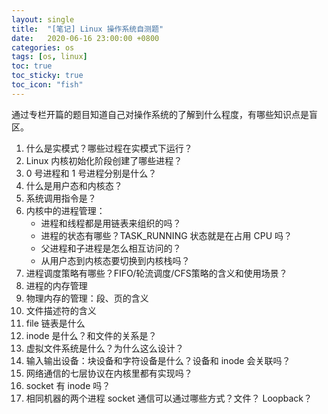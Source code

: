 ```yaml
---
layout: single
title:  "[笔记] Linux 操作系统自测题"
date:   2020-06-16 23:00:00 +0800
categories: os
tags: [os, linux]
toc: true
toc_sticky: true
toc_icon: "fish"
---
```





通过专栏开篇的题目知道自己对操作系统的了解到什么程度，有哪些知识点是盲区。

1. 什么是实模式？哪些过程在实模式下运行？
2. Linux 内核初始化阶段创建了哪些进程？
3. 0 号进程和 1 号进程分别是什么？
4. 什么是用户态和内核态？
5. 系统调用指令是？
6. 内核中的进程管理：
   * 进程和线程都是用链表来组织的吗？
   * 进程的状态有哪些？TASK_RUNNING 状态就是在占用 CPU 吗？
   * 父进程和子进程是怎么相互访问的？
   * 从用户态到内核态要切换到内核栈吗？
7. 进程调度策略有哪些？FIFO/轮流调度/CFS策略的含义和使用场景？
8. 进程的内存管理
9. 物理内存的管理：段、页的含义
10. 文件描述符的含义
11. file 链表是什么
12. inode 是什么？和文件的关系是？
13. 虚拟文件系统是什么？为什么这么设计？
14. 输入输出设备：块设备和字符设备是什么？设备和 inode 会关联吗？
15. 网络通信的七层协议在内核里都有实现吗？
16. socket 有 inode 吗？
17. 相同机器的两个进程 socket 通信可以通过哪些方式？文件？ Loopback？